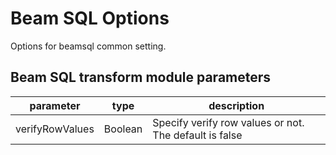# Beam SQL Options

Options for beamsql common setting.

## Beam SQL transform module parameters

| parameter              | type    | description                                                                                                                                                                                                                                      |
|------------------------|---------|--------------------------------------------------------------------------------------------------------------------------------------------------------------------------------------------------------------------------------------------------|
| verifyRowValues        | Boolean | Specify verify row values or not. The default is false                                                                                                                                                                                           |

